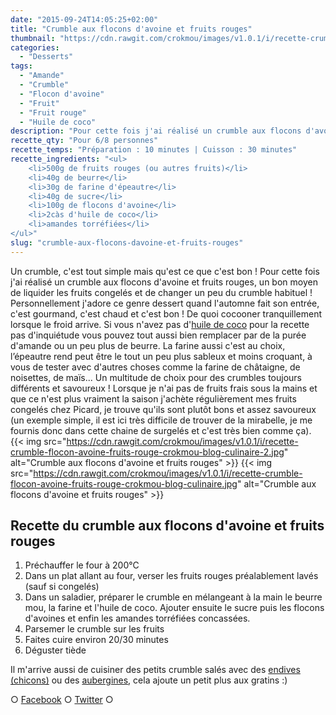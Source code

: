 ```yaml
---
date: "2015-09-24T14:05:25+02:00"
title: "Crumble aux flocons d'avoine et fruits rouges"
thumbnail: "https://cdn.rawgit.com/crokmou/images/v1.0.1/i/recette-crumble-flocon-avoine-fruits-rouge-crokmou-blog-culinaire-1.jpg"
categories:
  - "Desserts"
tags:
  - "Amande"
  - "Crumble"
  - "Flocon d'avoine"
  - "Fruit"
  - "Fruit rouge"
  - "Huile de coco"
description: "Pour cette fois j'ai réalisé un crumble aux flocons d'avoine et fruits rouges, un bon moyen de liquider les fruits et de changer un peu du crumble habituel."
recette_qty: "Pour 6/8 personnes"
recette_temps: "Préparation : 10 minutes | Cuisson : 30 minutes"
recette_ingredients: "<ul>
	<li>500g de fruits rouges (ou autres fruits)</li>
	<li>40g de beurre</li>
	<li>30g de farine d'épeautre</li>
	<li>40g de sucre</li>
	<li>100g de flocons d'avoine</li>
	<li>2càs d'huile de coco</li>
	<li>amandes torréfiées</li>
</ul>"
slug: "crumble-aux-flocons-davoine-et-fruits-rouges"
---
```


Un crumble, c'est tout simple mais qu'est ce que c'est bon ! Pour cette fois j'ai réalisé un crumble aux flocons d'avoine et fruits rouges, un bon moyen de liquider les fruits congelés et de changer un peu du crumble habituel ! Personnellement j'adore ce genre dessert quand l'automne fait son entrée, c'est gourmand, c'est chaud et c'est bon ! De quoi cocooner tranquillement lorsque le froid arrive. Si vous n'avez pas d'[huile de coco](https://crokmou.com/2014/08/keimling-specialiste-du-raw-food-concours) pour la recette pas d'inquiétude vous pouvez tout aussi bien remplacer par de la purée d'amande ou un peu plus de beurre. La farine aussi c'est au choix, l’épeautre rend peut être le tout un peu plus sableux et moins croquant, à vous de tester avec d'autres choses comme la farine de châtaigne, de noisettes, de maïs... Un multitude de choix pour des crumbles toujours différents et savoureux ! Lorsque je n'ai pas de fruits frais sous la mains et que ce n'est plus vraiment la saison j'achète régulièrement mes fruits congelés chez Picard, je trouve qu'ils sont plutôt bons et assez savoureux (un exemple simple, il est ici très difficile de trouver de la mirabelle, je me fournis donc dans cette chaine de surgelés et c'est très bien comme ça). {{< img src="https://cdn.rawgit.com/crokmou/images/v1.0.1/i/recette-crumble-flocon-avoine-fruits-rouge-crokmou-blog-culinaire-2.jpg" alt="Crumble aux flocons d'avoine et fruits rouges" >}} {{< img src="https://cdn.rawgit.com/crokmou/images/v1.0.1/i/recette-crumble-flocon-avoine-fruits-rouge-crokmou-blog-culinaire.jpg" alt="Crumble aux flocons d'avoine et fruits rouges" >}}

## **Recette du crumble aux flocons d'avoine et fruits rouges**

1.  Préchauffer le four à 200°C
2.  Dans un plat allant au four, verser les fruits rouges préalablement lavés (sauf si congelés)
3.  Dans un saladier, préparer le crumble en mélangeant à la main le beurre mou, la farine et l'huile de coco. Ajouter ensuite le sucre puis les flocons d'avoines et enfin les amandes torréfiées concassées.
4.  Parsemer le crumble sur les fruits
5.  Faites cuire environ 20/30 minutes
6.  Déguster tiède

Il m'arrive aussi de cuisiner des petits crumble salés avec des [endives (chicons)](https://crokmou.com/2012/01/crumble-dendives-au-chevre-et-lardons) ou des [aubergines](https://crokmou.com/2011/10/crumble-aubergines-jambon-mozzarella), cela ajoute un petit plus aux gratins :)

○ [Facebook](https://www.facebook.com/crokmou.blog) ○ [Twitter](https://twitter.com/Crokmou) ○
